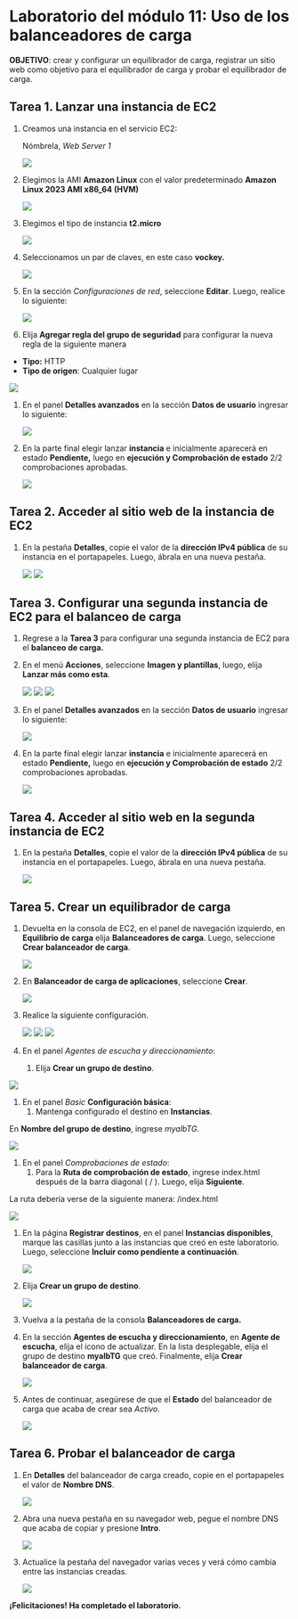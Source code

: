 ﻿# **Laboratorio del módulo 11: Uso de los balanceadores de carga**
**OBJETIVO**: crear y configurar un equilibrador de carga, registrar un sitio web como objetivo para el equilibrador de carga y probar el equilibrador de carga.
## **Tarea 1. Lanzar una instancia de EC2**
1. Creamos una instancia en el servicio EC2:

   Nómbrela, *Web Server 1*

   ![](https://github.com/Sh3ccid/MENDOZA_VILLAR_ANTONY/blob/main/AWS_1/Laboratorio_modulo_11/IMAGENES/Screenshot_1.png) 

1. Elegimos la AMI **Amazon Linux** con el valor predeterminado **Amazon Linux 2023 AMI x86\_64 (HVM)**

   ![](https://github.com/Sh3ccid/MENDOZA_VILLAR_ANTONY/blob/main/AWS_1/Laboratorio_modulo_11/IMAGENES/Screenshot_2.png)

1. Elegimos el tipo de instancia **t2.micro**

   ![](https://github.com/Sh3ccid/MENDOZA_VILLAR_ANTONY/blob/main/AWS_1/Laboratorio_modulo_11/IMAGENES/Screenshot_3.png)

1. Seleccionamos un par de claves, en este caso **vockey.**

   ![](https://github.com/Sh3ccid/MENDOZA_VILLAR_ANTONY/blob/main/AWS_1/Laboratorio_modulo_11/IMAGENES/Screenshot_4.png)

1. En la sección *Configuraciones de red*, seleccione **Editar**. Luego, realice lo siguiente:

   ![](https://github.com/Sh3ccid/MENDOZA_VILLAR_ANTONY/blob/main/AWS_1/Laboratorio_modulo_11/IMAGENES/Screenshot_5.png)

1. Elija **Agregar regla del grupo de seguridad** para configurar la nueva regla de la siguiente manera
- **Tipo:** HTTP
- **Tipo de origen**: Cualquier lugar

![](https://github.com/Sh3ccid/MENDOZA_VILLAR_ANTONY/blob/main/AWS_1/Laboratorio_modulo_11/IMAGENES/Screenshot_6.png)

1. En el panel **Detalles avanzados** en la sección **Datos de usuario** ingresar lo siguiente:

   ![](https://github.com/Sh3ccid/MENDOZA_VILLAR_ANTONY/blob/main/AWS_1/Laboratorio_modulo_11/IMAGENES/Screenshot_7.png)

1. En la parte final elegir lanzar **instancia** e inicialmente aparecerá en estado **Pendiente,** luego en **ejecución y Comprobación de estado** 2/2 comprobaciones aprobadas.

   ![](https://github.com/Sh3ccid/MENDOZA_VILLAR_ANTONY/blob/main/AWS_1/Laboratorio_modulo_11/IMAGENES/Screenshot_8.png) 

## **Tarea 2. Acceder al sitio web de la instancia de EC2**
1. En la pestaña **Detalles**, copie el valor de la **dirección IPv4 pública** de su instancia en el portapapeles. Luego, ábrala en una nueva pestaña.

   ![](https://github.com/Sh3ccid/MENDOZA_VILLAR_ANTONY/blob/main/AWS_1/Laboratorio_modulo_11/IMAGENES/Screenshot_9.png)
   ![](https://github.com/Sh3ccid/MENDOZA_VILLAR_ANTONY/blob/main/AWS_1/Laboratorio_modulo_11/IMAGENES/Screenshot_10.png)
## **Tarea 3. Configurar una segunda instancia de EC2 para el balanceo de carga**
1. Regrese a la **Tarea 3** para configurar una segunda instancia de EC2 para el **balanceo de carga.**
1. En el menú **Acciones**, seleccione **Imagen y plantillas**, luego, elija **Lanzar más como esta**.

   ![](https://github.com/Sh3ccid/MENDOZA_VILLAR_ANTONY/blob/main/AWS_1/Laboratorio_modulo_11/IMAGENES/Screenshot_11.png)
   ![](https://github.com/Sh3ccid/MENDOZA_VILLAR_ANTONY/blob/main/AWS_1/Laboratorio_modulo_11/IMAGENES/Screenshot_12.png)
   ![](https://github.com/Sh3ccid/MENDOZA_VILLAR_ANTONY/blob/main/AWS_1/Laboratorio_modulo_11/IMAGENES/Screenshot_13.png)

1. En el panel **Detalles avanzados** en la sección **Datos de usuario** ingresar lo siguiente:

   ![](https://github.com/Sh3ccid/MENDOZA_VILLAR_ANTONY/blob/main/AWS_1/Laboratorio_modulo_11/IMAGENES/Screenshot_14.png)

1. En la parte final elegir lanzar **instancia** e inicialmente aparecerá en estado **Pendiente,** luego en **ejecución y Comprobación de estado** 2/2 comprobaciones aprobadas.

   ![](https://github.com/Sh3ccid/MENDOZA_VILLAR_ANTONY/blob/main/AWS_1/Laboratorio_modulo_11/IMAGENES/Screenshot_15.png) 
## **Tarea 4. Acceder al sitio web en la segunda instancia de EC2**
1. En la pestaña **Detalles**, copie el valor de la **dirección IPv4 pública** de su instancia en el portapapeles. Luego, ábrala en una nueva pestaña.

   ![](https://github.com/Sh3ccid/MENDOZA_VILLAR_ANTONY/blob/main/AWS_1/Laboratorio_modulo_11/IMAGENES/Screenshot_16.png)
## **Tarea 5. Crear un equilibrador de carga**
1. Devuelta en la consola de EC2, en el panel de navegación izquierdo, en **Equilibrio de carga** elija **Balanceadores de carga**. Luego, seleccione **Crear balanceador de carga**.

   ![](https://github.com/Sh3ccid/MENDOZA_VILLAR_ANTONY/blob/main/AWS_1/Laboratorio_modulo_11/IMAGENES/Screenshot_17.png)

1. En **Balanceador de carga de aplicaciones**, seleccione **Crear**.

   ![](https://github.com/Sh3ccid/MENDOZA_VILLAR_ANTONY/blob/main/AWS_1/Laboratorio_modulo_11/IMAGENES/Screenshot_18.png)

1. Realice la siguiente configuración.

   ![](https://github.com/Sh3ccid/MENDOZA_VILLAR_ANTONY/blob/main/AWS_1/Laboratorio_modulo_11/IMAGENES/Screenshot_19.png)
   ![](https://github.com/Sh3ccid/MENDOZA_VILLAR_ANTONY/blob/main/AWS_1/Laboratorio_modulo_11/IMAGENES/Screenshot_20.png)
   ![](https://github.com/Sh3ccid/MENDOZA_VILLAR_ANTONY/blob/main/AWS_1/Laboratorio_modulo_11/IMAGENES/Screenshot_21.png)

1. En el panel *Agentes de escucha y direccionamiento*:
   1. Elija **Crear un grupo de destino**.

![](https://github.com/Sh3ccid/MENDOZA_VILLAR_ANTONY/blob/main/AWS_1/Laboratorio_modulo_11/IMAGENES/Screenshot_22.png)

1. En el panel *Basic* **Configuración básica**:
   1. Mantenga configurado el destino en **Instancias**.

En **Nombre del grupo de destino**, ingrese *myalbTG*.

![](https://github.com/Sh3ccid/MENDOZA_VILLAR_ANTONY/blob/main/AWS_1/Laboratorio_modulo_11/IMAGENES/Screenshot_23.png)

1. En el panel *Comprobaciones de estado*:
   1. Para la **Ruta de comprobación de estado**, ingrese index.html después de la barra diagonal ( / ). Luego, elija **Siguiente**.

La ruta debería verse de la siguiente manera: /index.html

![](https://github.com/Sh3ccid/MENDOZA_VILLAR_ANTONY/blob/main/AWS_1/Laboratorio_modulo_11/IMAGENES/Screenshot_24.png)

1. En la página **Registrar destinos**, en el panel **Instancias disponibles**, marque las casillas junto a las instancias que creó en este laboratorio. Luego, seleccione **Incluir como pendiente a continuación**.

   ![](https://github.com/Sh3ccid/MENDOZA_VILLAR_ANTONY/blob/main/AWS_1/Laboratorio_modulo_11/IMAGENES/Screenshot_25.png)

1. Elija **Crear un grupo de destino**. 

   ![](https://github.com/Sh3ccid/MENDOZA_VILLAR_ANTONY/blob/main/AWS_1/Laboratorio_modulo_11/IMAGENES/Screenshot_26.png)

1. Vuelva a la pestaña de la consola **Balanceadores de carga.**
1. En la sección **Agentes de escucha y direccionamiento**, en **Agente de escucha**, elija el ícono de actualizar. En la lista desplegable, elija el grupo de destino **myalbTG** que creó. Finalmente, elija **Crear balanceador de carga**.

   ![](https://github.com/Sh3ccid/MENDOZA_VILLAR_ANTONY/blob/main/AWS_1/Laboratorio_modulo_11/IMAGENES/Screenshot_27.png)

1. Antes de continuar, asegúrese de que el **Estado** del balanceador de carga que acaba de crear sea *Activo*.

   ![](https://github.com/Sh3ccid/MENDOZA_VILLAR_ANTONY/blob/main/AWS_1/Laboratorio_modulo_11/IMAGENES/Screenshot_28.png)
## **Tarea 6. Probar el balanceador de carga**
1. En **Detalles** del balanceador de carga creado, copie en el portapapeles el valor de **Nombre DNS**.

   ![](https://github.com/Sh3ccid/MENDOZA_VILLAR_ANTONY/blob/main/AWS_1/Laboratorio_modulo_11/IMAGENES/Screenshot_29.png)

1. Abra una nueva pestaña en su navegador web, pegue el nombre DNS que acaba de copiar y presione **Intro**.

   ![](https://github.com/Sh3ccid/MENDOZA_VILLAR_ANTONY/blob/main/AWS_1/Laboratorio_modulo_11/IMAGENES/Screenshot_30.png)

1. Actualice la pestaña del navegador varias veces y verá cómo cambia entre las instancias creadas.

   ![](https://github.com/Sh3ccid/MENDOZA_VILLAR_ANTONY/blob/main/AWS_1/Laboratorio_modulo_11/IMAGENES/Screenshot_31.png) 

**¡Felicitaciones! Ha completado el laboratorio.**


